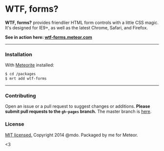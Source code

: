 # WTF, forms?

**WTF, forms?** provides friendlier HTML form controls with a little CSS magic. It's designed for IE9+, as well as the latest Chrome, Safari, and Firefox.

**See in action here: [wtf-forms.meteor.com](http://wtf-forms.meteor.com)**

---

### Installation

With [Meteorite](https://github.com/oortcloud/meteorite) installed:

```sh
$ cd /packages
$ mrt add wtf-forms
```

---

### Contributing

Open an issue or a pull request to suggest changes or additions. **Please submit pull requests to the `gh-pages` branch.**
The master branch is [here](https://github.com/mdo/wtf-forms).

### License

[MIT licensed.](LICENSE.md) Copyright 2014 @mdo.
Packaged by me for Meteor.

<3
